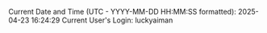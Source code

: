 Current Date and Time (UTC - YYYY-MM-DD HH:MM:SS formatted): 2025-04-23 16:24:29
Current User's Login: luckyaiman
